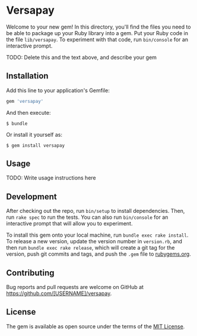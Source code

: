 # Versapay

Welcome to your new gem! In this directory, you'll find the files you need to be able to package up your Ruby library into a gem. Put your Ruby code in the file `lib/versapay`. To experiment with that code, run `bin/console` for an interactive prompt.

TODO: Delete this and the text above, and describe your gem

## Installation

Add this line to your application's Gemfile:

```ruby
gem 'versapay'
```

And then execute:

    $ bundle

Or install it yourself as:

    $ gem install versapay

## Usage

TODO: Write usage instructions here

## Development

After checking out the repo, run `bin/setup` to install dependencies. Then, run `rake spec` to run the tests. You can also run `bin/console` for an interactive prompt that will allow you to experiment.

To install this gem onto your local machine, run `bundle exec rake install`. To release a new version, update the version number in `version.rb`, and then run `bundle exec rake release`, which will create a git tag for the version, push git commits and tags, and push the `.gem` file to [rubygems.org](https://rubygems.org).

## Contributing

Bug reports and pull requests are welcome on GitHub at https://github.com/[USERNAME]/versapay.

## License

The gem is available as open source under the terms of the [MIT License](https://opensource.org/licenses/MIT).

